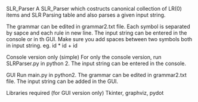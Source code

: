 SLR_Parser
A SLR_Parser which costructs canonical collection of LR(0) items and SLR Parsing table and also parses a given input string.

The grammar can be edited in grammar2.txt file. Each symbol is separated by sapce and each rule in new line. The input string can be entered in the console or in th GUI. Make sure you add spaces between two symbols both in input string. eg. id * id + id

Console version only (simple)
For only the console version, run SLRParser.py in python 2. The input string can be entered in the console.

GUI
Run main.py in python2. The grammar can be edited in grammar2.txt file. The input string can be added in the GUI.

Libraries required (for GUI version only)
Tkinter, graphviz, pydot
